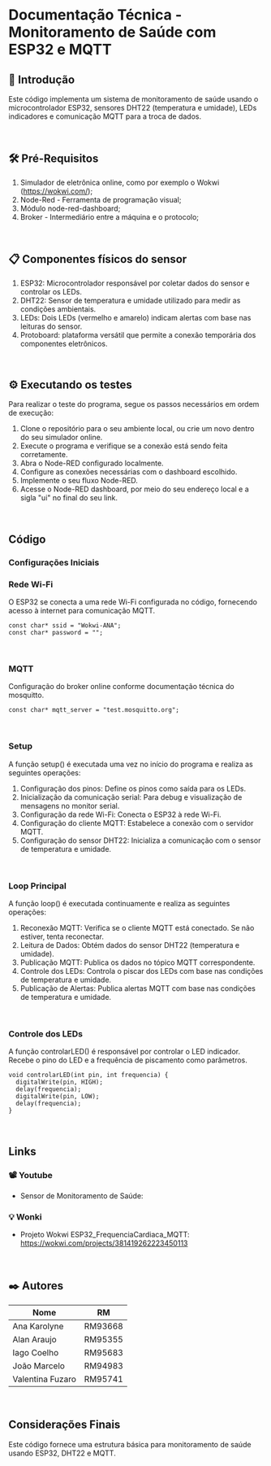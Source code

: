 # Documentação Técnica - Monitoramento de Saúde com ESP32 e MQTT
## 🚀 Introdução
Este código implementa um sistema de monitoramento de saúde usando o microcontrolador ESP32, sensores DHT22 (temperatura e umidade), LEDs indicadores e comunicação MQTT para a troca de dados.

<br>

## 🛠️ Pré-Requisitos
1. Simulador de eletrônica online, como por exemplo o Wokwi (https://wokwi.com/);
2. Node-Red - Ferramenta de programação visual;
3. Módulo node-red-dashboard;
4. Broker - Intermediário entre a máquina e o protocolo;

<br>

## 📋 Componentes físicos do sensor
1. ESP32: Microcontrolador responsável por coletar dados do sensor e controlar os LEDs.
2. DHT22: Sensor de temperatura e umidade utilizado para medir as condições ambientais.
3. LEDs: Dois LEDs (vermelho e amarelo) indicam alertas com base nas leituras do sensor.
4. Protoboard: plataforma versátil que permite a conexão temporária dos componentes eletrônicos.

<br>

## ⚙️ Executando os testes
Para realizar o teste do programa, segue os passos necessários em ordem de execução:
1. Clone o repositório para o seu ambiente local, ou crie um novo dentro do seu simulador online.
2. Execute o programa e verifique se a conexão está sendo feita corretamente.
3. Abra o Node-RED configurado localmente.
4. Configure as conexões necessárias com o dashboard escolhido.
5. Implemente o seu fluxo Node-RED.
6. Acesse o Node-RED dashboard, por meio do seu endereço local e a sigla "ui" no final do seu link.

<br>

## Código
   
### Configurações Iniciais
### Rede Wi-Fi
O ESP32 se conecta a uma rede Wi-Fi configurada no código, fornecendo acesso à internet para comunicação MQTT.

```
const char* ssid = "Wokwi-ANA";
const char* password = "";
```

<br>

### MQTT
Configuração do broker online conforme documentação técnica do mosquitto.
```
const char* mqtt_server = "test.mosquitto.org";
```
<br>

### Setup
A função setup() é executada uma vez no início do programa e realiza as seguintes operações:

1. Configuração dos pinos: Define os pinos como saída para os LEDs.
2. Inicialização da comunicação serial: Para debug e visualização de mensagens no monitor serial.
3. Configuração da rede Wi-Fi: Conecta o ESP32 à rede Wi-Fi.
4. Configuração do cliente MQTT: Estabelece a conexão com o servidor MQTT.
5. Configuração do sensor DHT22: Inicializa a comunicação com o sensor de temperatura e umidade.

<br>
   
### Loop Principal
A função loop() é executada continuamente e realiza as seguintes operações:
1. Reconexão MQTT: Verifica se o cliente MQTT está conectado. Se não estiver, tenta reconectar.
2. Leitura de Dados: Obtém dados do sensor DHT22 (temperatura e umidade).
3. Publicação MQTT: Publica os dados no tópico MQTT correspondente.
4. Controle dos LEDs: Controla o piscar dos LEDs com base nas condições de temperatura e umidade.
5. Publicação de Alertas: Publica alertas MQTT com base nas condições de temperatura e umidade.

<br>

### Controle dos LEDs
A função controlarLED() é responsável por controlar o LED indicador. Recebe o pino do LED e a frequência de piscamento como parâmetros.

```
void controlarLED(int pin, int frequencia) {
  digitalWrite(pin, HIGH);
  delay(frequencia);
  digitalWrite(pin, LOW);
  delay(frequencia);
}
```

<br>

## Links
### 📽️ Youtube
- Sensor de Monitoramento de Saúde:
### 💡 Wonki
- Projeto Wokwi ESP32_FrequenciaCardiaca_MQTT: https://wokwi.com/projects/381419262223450113

<br>

## ✒️ Autores
| Nome               | RM     |
| ------------------ | ------ |
| Ana Karolyne       | RM93668    |
| Alan Araujo        | RM95355    |
| Iago Coelho        | RM95683    |
| João Marcelo       | RM94983    |
| Valentina Fuzaro   | RM95741    |

<br>

## Considerações Finais
Este código fornece uma estrutura básica para monitoramento de saúde usando ESP32, DHT22 e MQTT.
